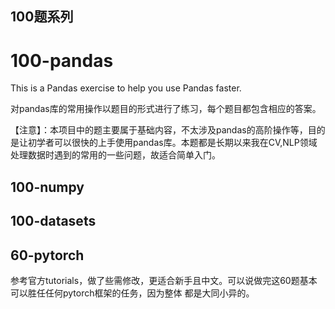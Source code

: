 ## 100题系列


# 100-pandas
This is a Pandas exercise to help you use Pandas faster.

对pandas库的常用操作以题目的形式进行了练习，每个题目都包含相应的答案。

【注意】：本项目中的题主要属于基础内容，不太涉及pandas的高阶操作等，目的是让初学者可以很快的上手使用pandas库。本题都是长期以来我在CV,NLP领域处理数据时遇到的常用的一些问题，故适合简单入门。


## 100-numpy


##  100-datasets

## 60-pytorch
 参考官方tutorials，做了些需修改，更适合新手且中文。可以说做完这60题基本可以胜任任何pytorch框架的任务，因为整体
都是大同小异的。
 